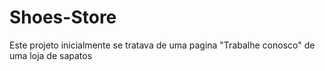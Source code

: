 # Shoes-Store

Este projeto inicialmente se tratava de uma pagina "Trabalhe conosco" de uma loja de sapatos
